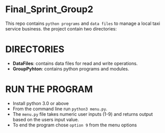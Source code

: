 # Final_Sprint_Group2
This repo contains `python programs` and `data files` to manage a local taxi service business.
the project contain two directories:

# DIRECTORIES
- **DataFiles**: contains data files for read and write operations.
- **GroupPyhton**: contains python programs and modules. 

 # RUN THE PROGRAM
- Install python 3.0 or above
- From the command line run `python3 menu.py`.
- The `menu.py` file takes numeric user inputs (1-9) and returns output based on the users input value.
- To end the program chose `option 9` from the menu options

